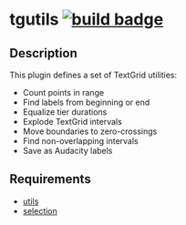 tgutils [![build badge][badge]][build]
=======

Description
-----------

This plugin defines a set of TextGrid utilities:

* Count points in range
* Find labels from beginning or end
* Equalize tier durations
* Explode TextGrid intervals
* Move boundaries to zero-crossings
* Find non-overlapping intervals
* Save as Audacity labels

Requirements
------------

* [utils](https://gitlab.com/cpran/plugin_utils)
* [selection](https://gitlab.com/cpran/plugin_selection)

[badge]: https://ci.gitlab.com/projects/2915/status.png?ref=master
[build]: https://ci.gitlab.com/projects/2915
